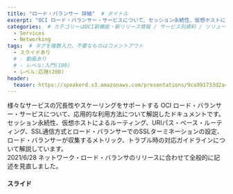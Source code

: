 ```yaml
---
title: "ロード・バランサー 詳細"  # タイトル
excerpt: "OCI ロード・バランサー・サービスについて、セッション永続性、仮想ホストによるルーティング、URIパス・ベース・ルーティング、SSL通信方式とロード・バランサーでのSSLターミネーションの設定、ロード・バランサーが収集するメトリック、トラブル時の対応ガイドラインなどの応用的な利用方法について解説しています"
categories:  # カテゴリーはOCI新機能・新リリース情報 / サービス別資料 / ソリューション別資料 / その他の資料 / 外部リンク  から選択
  - Services
  - Networking
tags:  # タグを複数入力、不要なものはコメントアウト
  - スライドあり
  # - 動画あり
  # - レベル:入門(100)
  - レベル:応用(200)
header:
  teaser: https://speakerd.s3.amazonaws.com/presentations/9ca991733d2a4670bdd4e5ed5b5770c4/slide_0.jpg
---
```


様々なサービスの冗長性やスケーリングをサポートする OCI ロード・バランサー・サービスについて、応用的な利用方法について解説したドキュメントです。  
セッション永続性、仮想ホストによるルーティング、URIパス・ベース・ルーティング、SSL通信方式とロード・バランサーでのSSLターミネーションの設定、ロード・バランサーが収集するメトリック、トラブル時の対応ガイドラインについて解説しています。  
2021/6/28 ネットワーク・ロード・バランサのリリースに合わせて全般的に記述を見直しました。


#### スライド

<div style="max-width:768px">

<!-- Speakerdeckから Embeded リンクを取得して貼り付け (ここから) -->
<script async class="speakerdeck-embed" data-id="9ca991733d2a4670bdd4e5ed5b5770c4" data-ratio="1.77777777777778" src="//speakerdeck.com/assets/embed.js"></script>
<!-- Speakerdeckから Embeded リンクを取得して貼り付け (ここまで) -->

</div>
